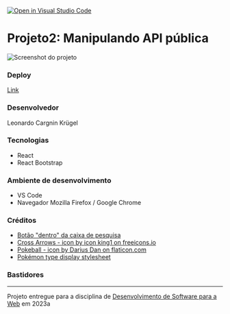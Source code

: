 [![Open in Visual Studio Code](https://classroom.github.com/assets/open-in-vscode-718a45dd9cf7e7f842a935f5ebbe5719a5e09af4491e668f4dbf3b35d5cca122.svg)](https://classroom.github.com/online_ide?assignment_repo_id=10908209&assignment_repo_type=AssignmentRepo) 

# Projeto2: Manipulando API pública 
![Screenshot do projeto]()
### Deploy

[Link]()  


### Desenvolvedor

Leonardo Cargnin Krügel  


### Tecnologias  

- React  
- React Bootstrap  

### Ambiente de desenvolvimento

- VS Code
- Navegador Mozilla Firefox / Google Chrome

### Créditos  
- [Botão "dentro" da caixa de pesquisa](https://stackoverflow.com/questions/15314407/how-to-add-button-inside-an-input)  
- [Cross Arrows - icon by icon king1 on freeicons.io](https://freeicons.io/profile/3) 
- [Pokeball - icon by Darius Dan on flaticon.com](https://www.flaticon.com/free-icons/pokeball) 
- [Pokémon type display stylesheet](https://github.com/justingolden21/pokemon-types-css) 


### Bastidores  

 

---
Projeto entregue para a disciplina de [Desenvolvimento de Software para a Web](http://github.com/andreainfufsm/elc1090-2023a) em 2023a

